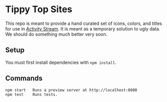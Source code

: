 # Tippy Top Sites

This repo is meant to provide a hand curated set of icons, colors, and titles for use in [Activity Stream](https://github.com/mozilla/activity-streams). It is meant as a temporary solution to ugly data. We should do something much better very soon.

## Setup

You must first install dependencies with `npm install`.

## Commands

```
npm start   Runs a preview server at http://localhost:8080
npm test    Runs tests.
```
